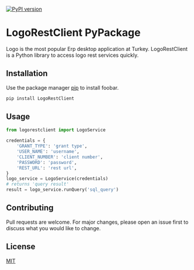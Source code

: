 [![PyPI version](https://img.shields.io/pypi/v/LogoRestClient.svg)](https://pypi.python.org/pypi/LogoRestClient)
# LogoRestClient PyPackage

Logo is the most popular Erp desktop application at Turkey. LogoRestClient is a Python library to access logo rest services quickly.

## Installation

Use the package manager [pip](https://pip.pypa.io/en/stable/) to install foobar.

```bash
pip install LogoRestClient
```

## Usage

```python
from logorestclient import LogoService

credentials = {
    'GRANT_TYPE': 'grant type',
    'USER_NAME': 'username',
    'CLIENT_NUMBER': 'client number',
    'PASSWORD': 'password',
    'REST_URL': 'rest url',
}
logo_service = LogoService(credentials)
# returns 'query result'
result = logo_service.runQuery('sql_query')

```

## Contributing

Pull requests are welcome. For major changes, please open an issue first to discuss what you would like to change.

## License

[MIT](https://choosealicense.com/licenses/mit/)
